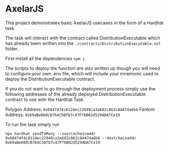 # AxelarJS

This project demonstrates basic AxelarJS usecases in the form of a Hardhat task.

The task will interact with the contract called DistributionExecutable which has already been written into the `./contracts/DistributionExecutable.sol` folder.

First install all the dependencies
`npm i`

The scripts to deploy the function are also written up though you will need to configure your own .env file, which will include your mnemonic used to deploy the DistributionExecutable contract.

If you do not want to go through the deployment process simply use the following addresses of the already deployed DistributionExecutable contract to use with the Hardhat Task

Polygon Address: `0x68474f4c8124ec22940ca3a682c862c8447da6b6`
Fantom Address: `0x69aBe660cB7b4C5Bfb7c47Ff6B02d5294DA7Ce19`

To run the task simply run

```
npx hardhat sendToMany --sourcechainaddr 0x68474f4c8124ec22940ca3a682c862c8447da6b6 --destchainaddr 0x69aBe660cB7b4C5Bfb7c47Ff6B02d5294DA7Ce19
```
